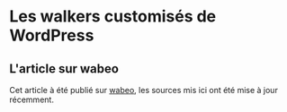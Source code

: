 Les walkers customisés de WordPress
========

## L'article sur wabeo

Cet article à été publié sur [wabeo](http://wabeo.fr/blog/construire-walker-wordpress/), les sources mis ici ont été mise à jour récemment. 